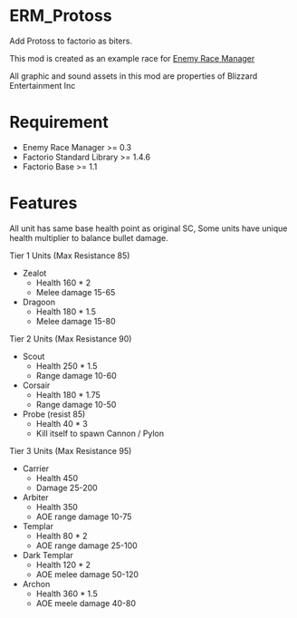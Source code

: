 # ERM_Protoss
Add Protoss to factorio as biters.

This mod is created as an example race for [Enemy Race Manager](https://github.com/heyqule/enemy_race_manager)

All graphic and sound assets in this mod are properties of Blizzard Entertainment Inc

# Requirement
* Enemy Race Manager >= 0.3
* Factorio Standard Library >= 1.4.6
* Factorio Base >= 1.1

# Features
All unit has same base health point as original SC, Some units have unique health multiplier to balance bullet damage.

Tier 1 Units (Max Resistance 85)
* Zealot
    - Health 160 * 2
    - Melee damage 15-65
* Dragoon
    - Health 180 * 1.5
    - Melee damage 15-80

Tier 2 Units (Max Resistance 90)
* Scout
    - Health 250 * 1.5
    - Range damage 10-60
* Corsair
    - Health 180 * 1.75
    - Range damage 10-50   
* Probe (resist 85)
    - Health 40 * 3
    - Kill itself to spawn Cannon / Pylon
        

Tier 3 Units (Max Resistance 95)
* Carrier
    - Health 450
    - Damage 25-200
* Arbiter
    - Health 350
    - AOE range damage 10-75
* Templar
    - Health 80 * 2
    - AOE range damage 25-100
* Dark Templar
    - Health 120 * 2
    - AOE melee damage 50-120
* Archon
    - Health 360 * 1.5    
    - AOE meele damage 40-80